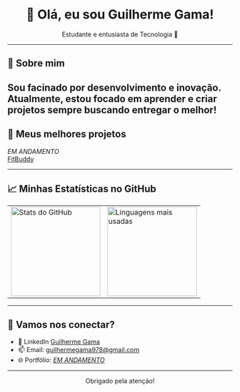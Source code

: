 

<h1 align="center">👋 Olá, eu sou Guilherme Gama!</h1>
<p align="center">Estudante e entusiasta de Tecnologia 🚀</p>

---

## 👀 Sobre mim

Sou facinado por desenvolvimento e inovação. Atualmente, estou focado em aprender e criar projetos sempre buscando entregar o melhor!
---

## 📌 Meus melhores projetos
_EM ANDAMENTO_<br>
<a href="https://fitbuddy.streamlit.app/" target="_blank">FitBuddy</a>



---

## 📈 Minhas Estatísticas no GitHub

<table align="center">
  <tr>
    <td>
      <img height="200em" src="https://github-readme-stats.vercel.app/api?username=guilhermegama159&show_icons=true&theme=radical" alt="Stats do GitHub"/>
    </td>
    <td>
      <img height="200em" src="https://github-readme-stats.vercel.app/api/top-langs/?username=guilhermegama159&layout=compact&theme=radical" alt="Linguagens mais usadas"/>
    </td>
  </tr>
</table>

---

## 🤝 Vamos nos conectar?

- 💼 LinkedIn <a href="https://www.linkedin.com/in/guilherme-gama-455317379/" target="_blank">Guilherme Gama</a>
- 📫 Email: guilhermegama978@gmail.com
- 🌐 Portfólio: [_EM ANDAMENTO_](#)

---

<p align="center">Obrigado pela atenção!</p>

